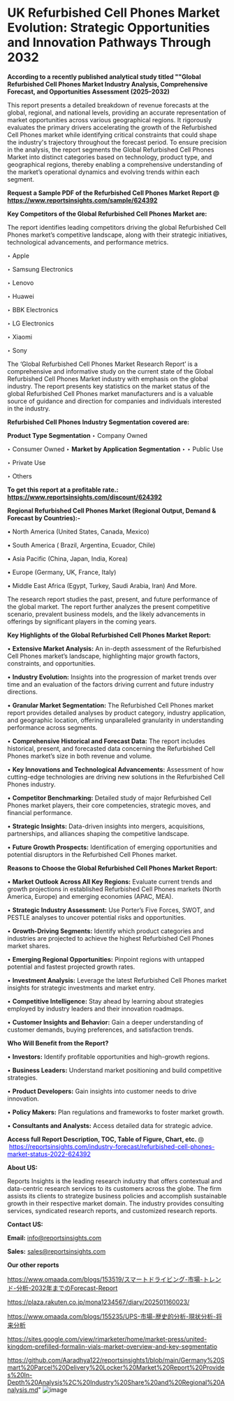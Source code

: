 # UK Refurbished Cell Phones Market Evolution: Strategic Opportunities and Innovation Pathways Through 2032

<strong>According to a recently published analytical study titled ""Global Refurbished Cell Phones Market Industry Analysis, Comprehensive Forecast, and Opportunities Assessment (2025–2032)</strong>

This report presents a detailed breakdown of revenue forecasts at the global, regional, and national levels, providing an accurate representation of market opportunities across various geographical regions. It rigorously evaluates the primary drivers accelerating the growth of the Refurbished Cell Phones market while identifying critical constraints that could shape the industry's trajectory throughout the forecast period. To ensure precision in the analysis, the report segments the Global Refurbished Cell Phones Market into distinct categories based on technology, product type, and geographical regions, thereby enabling a comprehensive understanding of the market’s operational dynamics and evolving trends within each segment.

<strong>Request a Sample PDF of the Refurbished Cell Phones Market Report </strong><strong>@<a href=https://www.reportsinsights.com/sample/624392 style=color:#0000ff;> https://www.reportsinsights.com/sample/624392</a></strong></font>

<strong>Key Competitors of the Global Refurbished Cell Phones Market are:</strong>

The report identifies leading competitors driving the global Refurbished Cell Phones market’s competitive landscape, along with their strategic initiatives, technological advancements, and performance metrics.

‣ Apple

‣ Samsung Electronics

‣ Lenovo

‣ Huawei

‣ BBK Electronics

‣ LG Electronics

‣ Xiaomi

‣ Sony

The ‘Global Refurbished Cell Phones Market Research Report’ is a comprehensive and informative study on the current state of the Global Refurbished Cell Phones Market industry with emphasis on the global industry. The report presents key statistics on the market status of the global Refurbished Cell Phones market manufacturers and is a valuable source of guidance and direction for companies and individuals interested in the industry.

<strong>Refurbished Cell Phones Industry Segmentation covered are:</strong>

<strong>Product Type Segmentation</strong>
‣
Company Owned

‣ Consumer Owned
‣ 
<strong>Market by Application Segmentation</strong>
‣
‣  Public Use

‣ Private Use

‣ Others

<strong>To get this report at a profitable rate.: <a href=https://www.reportsinsights.com/discount/624392 style=color:#0000ff;>https://www.reportsinsights.com/discount/624392</a></strong></font>

<strong>Regional Refurbished Cell Phones Market (Regional Output, Demand &amp; Forecast by Countries):-</strong>

• North America (United States, Canada, Mexico)

• South America ( Brazil, Argentina, Ecuador, Chile)

• Asia Pacific (China, Japan, India, Korea)

• Europe (Germany, UK, France, Italy)

• Middle East Africa (Egypt, Turkey, Saudi Arabia, Iran) And More.

The research report studies the past, present, and future performance of the global market. The report further analyzes the present competitive scenario, prevalent business models, and the likely advancements in offerings by significant players in the coming years.

<strong>Key Highlights of the Global Refurbished Cell Phones Market Report:</strong>

• <strong>Extensive Market Analysis:</strong> An in-depth assessment of the Refurbished Cell Phones market’s landscape, highlighting major growth factors, constraints, and opportunities.

• <strong>Industry Evolution:</strong> Insights into the progression of market trends over time and an evaluation of the factors driving current and future industry directions.

• <strong>Granular Market Segmentation:</strong> The Refurbished Cell Phones market report provides detailed analyses by product category, industry application, and geographic location, offering unparalleled granularity in understanding performance across segments.

• <strong>Comprehensive Historical and Forecast Data:</strong> The report includes historical, present, and forecasted data concerning the Refurbished Cell Phones market’s size in both revenue and volume.

• <strong>Key Innovations and Technological Advancements:</strong> Assessment of how cutting-edge technologies are driving new solutions in the Refurbished Cell Phones industry.

• <strong>Competitor Benchmarking:</strong> Detailed study of major Refurbished Cell Phones market players, their core competencies, strategic moves, and financial performance.

• <strong>Strategic Insights:</strong> Data-driven insights into mergers, acquisitions, partnerships, and alliances shaping the competitive landscape.

• <strong>Future Growth Prospects:</strong> Identification of emerging opportunities and potential disruptors in the Refurbished Cell Phones market.

<strong>Reasons to Choose the Global Refurbished Cell Phones Market Report:</strong>

• <strong>Market Outlook Across All Key Regions:</strong> Evaluate current trends and growth projections in established Refurbished Cell Phones markets (North America, Europe) and emerging economies (APAC, MEA).

• <strong>Strategic Industry Assessment:</strong> Use Porter’s Five Forces, SWOT, and PESTLE analyses to uncover potential risks and opportunities.

• <strong>Growth-Driving Segments:</strong> Identify which product categories and industries are projected to achieve the highest Refurbished Cell Phones market shares.

• <strong>Emerging Regional Opportunities:</strong> Pinpoint regions with untapped potential and fastest projected growth rates.

• <strong>Investment Analysis:</strong> Leverage the latest Refurbished Cell Phones market insights for strategic investments and market entry.

• <strong>Competitive Intelligence:</strong> Stay ahead by learning about strategies employed by industry leaders and their innovation roadmaps.

• <strong>Customer Insights and Behavior:</strong> Gain a deeper understanding of customer demands, buying preferences, and satisfaction trends.

<strong>Who Will Benefit from the Report?</strong>

• <strong>Investors:</strong> Identify profitable opportunities and high-growth regions.

• <strong>Business Leaders:</strong> Understand market positioning and build competitive strategies.

• <strong>Product Developers:</strong> Gain insights into customer needs to drive innovation.

• <strong>Policy Makers:</strong> Plan regulations and frameworks to foster market growth.

• <strong>Consultants and Analysts:</strong> Access detailed data for strategic advice.
</ul>
<strong>Access full Report Description, TOC, Table of Figure, Chart, etc. </strong>@  <a href=https://reportsinsights.com/industry-forecast/refurbished-cell-phones-market-status-2022-624392 style=color:#0000ff;>https://reportsinsights.com/industry-forecast/refurbished-cell-phones-market-status-2022-624392</a></font>

<strong><strong>About US</strong>:</strong>

Reports Insights is the leading research industry that offers contextual and data-centric research services to its customers across the globe. The firm assists its clients to strategize business policies and accomplish sustainable growth in their respective market domain. The industry provides consulting services, syndicated research reports, and customized research reports.

<strong>Contact US:</strong>

<p class=""""><b>Email:</b> <a href=mailto:info@reportsinsights.com>info@reportsinsights.com</a></p>
<p class=""""><b>Sales:</b> <a href=mailto:sales@reportsinsights.com>sales@reportsinsights.com</a></p>

<strong>Our other reports</strong>

<a href=https://www.omaada.com/blogs/153519/スマートドライビング-市場-トレンド-分析-2032年までのForecast-Report>https://www.omaada.com/blogs/153519/スマートドライビング-市場-トレンド-分析-2032年までのForecast-Report</a>

<a href=https://plaza.rakuten.co.jp/mona1234567/diary/202501160023/>https://plaza.rakuten.co.jp/mona1234567/diary/202501160023/</a>

<a href=https://www.omaada.com/blogs/155235/UPS-市場-歴史的分析-現状分析-将来分析>https://www.omaada.com/blogs/155235/UPS-市場-歴史的分析-現状分析-将来分析</a>

<a href=https://sites.google.com/view/rimarketer/home/market-press/united-kingdom-prefilled-formalin-vials-market-overview-and-key-segmentatio>https://sites.google.com/view/rimarketer/home/market-press/united-kingdom-prefilled-formalin-vials-market-overview-and-key-segmentatio</a>

<a href=https://github.com/Aaradhya122/reportsinsights1/blob/main/Germany%20Smart%20Parcel%20Delivery%20Locker%20Market%20Report%20Provides%20In-Depth%20Analysis%2C%20Industry%20Share%20and%20Regional%20Analysis.md>https://github.com/Aaradhya122/reportsinsights1/blob/main/Germany%20Smart%20Parcel%20Delivery%20Locker%20Market%20Report%20Provides%20In-Depth%20Analysis%2C%20Industry%20Share%20and%20Regional%20Analysis.md</a>"
![image](https://github.com/user-attachments/assets/c99cddc4-7028-41a7-891f-0c95458fb9f1)
